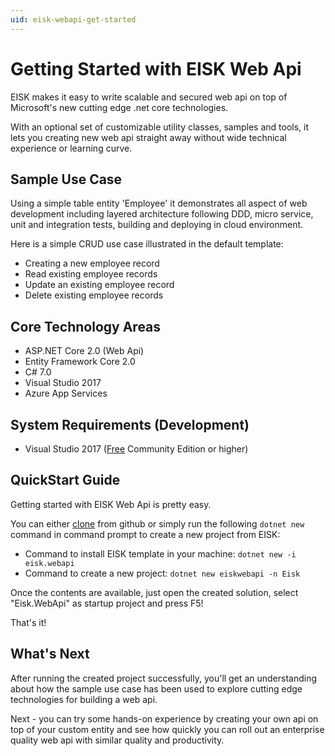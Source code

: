 ```yaml
---
uid: eisk-webapi-get-started
---
```

# Getting Started with EISK Web Api

EISK makes it easy to write scalable and secured web api on top of Microsoft's new cutting edge .net core technologies. 

With an optional set of customizable utility classes, samples and tools, it lets you creating new web api straight away without wide technical experience or learning curve.

## Sample Use Case

Using a simple table entity 'Employee' it demonstrates all aspect of web development including layered architecture following DDD, micro service, unit and integration tests, building and deploying in cloud environment. 

Here is a simple CRUD use case illustrated in the default template:

* Creating a new employee record
* Read existing employee records
* Update an existing employee record
* Delete existing employee records

## Core Technology Areas

* ASP.NET Core 2.0 (Web Api)
* Entity Framework Core 2.0
* C# 7.0
* Visual Studio 2017
* Azure App Services 

## System Requirements (Development)

* Visual Studio 2017 ([Free](https://visualstudio.microsoft.com/vs/community/) Community Edition or higher)

## QuickStart Guide

Getting started with EISK Web Api is pretty easy. 

You can either [clone](https://github.com/EISK/eisk.webapi.git) from github or simply run the following `dotnet new` command in command prompt to create a new project from EISK:

* Command to install EISK template in your machine: `dotnet new -i eisk.webapi`
* Command to create a new project: `dotnet new eiskwebapi -n Eisk`

Once the contents are available, just open the created solution, select "Eisk.WebApi" as startup project and press F5!

That's it!

## What's Next

After running the created project successfully, you'll get an understanding about how the sample use case has been used to explore cutting edge technologies for building a web api.

Next - you can try some hands-on experience by creating your own api on top of your custom entity and see how quickly you can roll out an enterprise quality web api with similar quality and productivity. 



